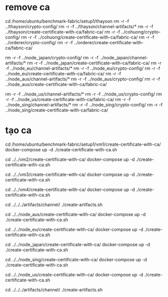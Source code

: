 # remove ca

cd /home/ubuntu/benchmark-fabric/setup1/thayson
rm -r -f ../thayson/crypto-config/
rm -r -f ../thayson/channel-artifacts/*
rm -r -f ../thayson/create-certificate-with-ca/fabric-ca/
rm -r -f ../cohuong/crypto-config/
rm -r -f ../cohuong/create-certificate-with-ca/fabric-ca/
rm -r -f ../orderer/crypto-config/
rm -r -f ../orderer/create-certificate-with-ca/fabric-ca/

rm -r -f ../node_japan/crypto-config/
rm -r -f ../node_japan/channel-artifacts/*
rm -r -f ../node_japan/create-certificate-with-ca/fabric-ca/
rm -r -f ../node_eu/channel-artifacts/*
rm -r -f ../node_eu/crypto-config/
rm -r -f ../node_eu/create-certificate-with-ca/fabric-ca/
rm -r -f ../node_aus/channel-artifacts/*
rm -r -f ../node_aus/crypto-config/
rm -r -f ../node_aus/create-certificate-with-ca/fabric-ca/

rm -r -f ../node_us/channel-artifacts/*
rm -r -f ../node_us/crypto-config/
rm -r -f ../node_us/create-certificate-with-ca/fabric-ca/
rm -r -f ../node_sing/channel-artifacts/*
rm -r -f ../node_sing/crypto-config/
rm -r -f ../node_sing/create-certificate-with-ca/fabric-ca/



# tạo ca
cd /home/ubuntu/benchmark-fabric/setup1/vm1/create-certificate-with-ca/
docker-compose up -d
./create-certificate-with-ca.sh 

cd ../../vm2/create-certificate-with-ca/
docker-compose up -d
./create-certificate-with-ca.sh 

cd ../../vm3/create-certificate-with-ca/
docker-compose up -d
./create-certificate-with-ca.sh 

cd ../../vm4/create-certificate-with-ca/
docker-compose up -d
./create-certificate-with-ca.sh 

cd ../../../artifacts/channel/
./create-artifacts.sh 


cd ../../node_aus/create-certificate-with-ca/
docker-compose up -d
./create-certificate-with-ca.sh 

cd ../../node_eu/create-certificate-with-ca/
docker-compose up -d
./create-certificate-with-ca.sh 

cd ../../node_japan/create-certificate-with-ca/
docker-compose up -d
./create-certificate-with-ca.sh 

cd ../../node_sing/create-certificate-with-ca/
docker-compose up -d
./create-certificate-with-ca.sh 

cd ../../node_us/create-certificate-with-ca/
docker-compose up -d
./create-certificate-with-ca.sh 

cd ../../../artifacts/channel/
./create-artifacts.sh 






